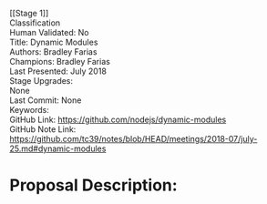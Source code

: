[[Stage 1]]<br>Classification<br>Human Validated: No<br>Title: Dynamic Modules<br>Authors: Bradley Farias<br>Champions: Bradley Farias<br>Last Presented: July 2018<br>Stage Upgrades:<br>None<br>Last Commit: None<br>Keywords:<br>GitHub Link: https://github.com/nodejs/dynamic-modules <br>GitHub Note Link: https://github.com/tc39/notes/blob/HEAD/meetings/2018-07/july-25.md#dynamic-modules
# Proposal Description:<br>